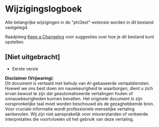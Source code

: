 # Wijzigingslogboek

Alle belangrijke wijzigingen in de "phi3ext"-extensie worden in dit bestand vastgelegd.

Raadpleeg [Keep a Changelog](http://keepachangelog.com/) voor suggesties over hoe je dit bestand kunt opstellen.

## [Niet uitgebracht]

- Eerste versie

**Disclaimer (Vrijwaring)**:  
Dit document is vertaald met behulp van AI-gebaseerde vertaaldiensten. Hoewel we ons best doen om nauwkeurigheid te waarborgen, dient u zich ervan bewust te zijn dat geautomatiseerde vertalingen fouten of onnauwkeurigheden kunnen bevatten. Het originele document in zijn oorspronkelijke taal moet worden beschouwd als de gezaghebbende bron. Voor cruciale informatie wordt professionele menselijke vertaling aanbevolen. Wij zijn niet aansprakelijk voor misverstanden of verkeerde interpretaties die voortvloeien uit het gebruik van deze vertaling.